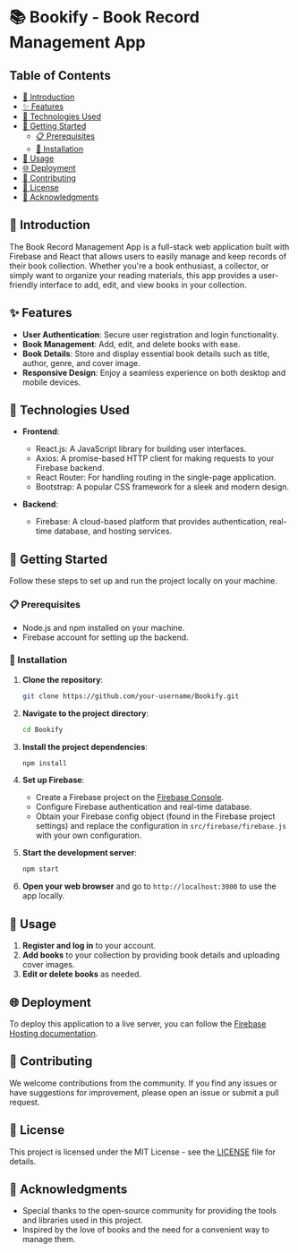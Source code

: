 # 📚 Bookify - Book Record Management App

## Table of Contents

- [📜 Introduction](#-introduction)
- [✨ Features](#-features)
- [🚀 Technologies Used](#-technologies-used)
- [🏁 Getting Started](#-getting-started)
  - [📋 Prerequisites](#-prerequisites)
  - [🔧 Installation](#-installation)
- [💼 Usage](#-usage)
- [🌐 Deployment](#-deployment)
- [🤝 Contributing](#-contributing)
- [📝 License](#-license)
- [🙏 Acknowledgments](#-acknowledgments)

## 📜 Introduction

The Book Record Management App is a full-stack web application built with Firebase and React that allows users to easily manage and keep records of their book collection. Whether you're a book enthusiast, a collector, or simply want to organize your reading materials, this app provides a user-friendly interface to add, edit, and view books in your collection.

## ✨ Features

- **User Authentication**: Secure user registration and login functionality.
- **Book Management**: Add, edit, and delete books with ease.
- **Book Details**: Store and display essential book details such as title, author, genre, and cover image.
- **Responsive Design**: Enjoy a seamless experience on both desktop and mobile devices.

## 🚀 Technologies Used

- **Frontend**:
  - React.js: A JavaScript library for building user interfaces.
  - Axios: A promise-based HTTP client for making requests to your Firebase backend.
  - React Router: For handling routing in the single-page application.
  - Bootstrap: A popular CSS framework for a sleek and modern design.
  
- **Backend**:
  - Firebase: A cloud-based platform that provides authentication, real-time database, and hosting services.
  
## 🏁 Getting Started

Follow these steps to set up and run the project locally on your machine.

### 📋 Prerequisites

- Node.js and npm installed on your machine.
- Firebase account for setting up the backend.

### 🔧 Installation

1. **Clone the repository**:

   ```bash
   git clone https://github.com/your-username/Bookify.git
   ```

2. **Navigate to the project directory**:

   ```bash
   cd Bookify
   ```

3. **Install the project dependencies**:

   ```bash
   npm install
   ```

4. **Set up Firebase**:
   - Create a Firebase project on the [Firebase Console](https://console.firebase.google.com/).
   - Configure Firebase authentication and real-time database.
   - Obtain your Firebase config object (found in the Firebase project settings) and replace the configuration in `src/firebase/firebase.js` with your own configuration.

5. **Start the development server**:

   ```bash
   npm start
   ```

6. **Open your web browser** and go to `http://localhost:3000` to use the app locally.

## 💼 Usage

1. **Register and log in** to your account.
2. **Add books** to your collection by providing book details and uploading cover images.
3. **Edit or delete books** as needed.

## 🌐 Deployment

To deploy this application to a live server, you can follow the [Firebase Hosting documentation](https://firebase.google.com/docs/hosting).

## 🤝 Contributing

We welcome contributions from the community. If you find any issues or have suggestions for improvement, please open an issue or submit a pull request.

## 📝 License

This project is licensed under the MIT License - see the [LICENSE](LICENSE) file for details.

## 🙏 Acknowledgments

- Special thanks to the open-source community for providing the tools and libraries used in this project.
- Inspired by the love of books and the need for a convenient way to manage them.
